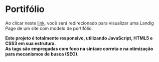 # Portifólio

Ao clicar neste <a href="https://thiago-tsg.github.io/site-portifolio/html" target="_blank">link</a>, você será redirecionado para visualizar uma Landig Page de um site com modelo de portifólio.<br>

<strong>
Este projeto é totalmente responsivo, utilizando JavaScript, HTML5 e CSS3 em sua estrutura.<br>
As tags são empregadas com foco na sintaxe correta e na otimização para mecanismos de busca (SEO).
</strong>
